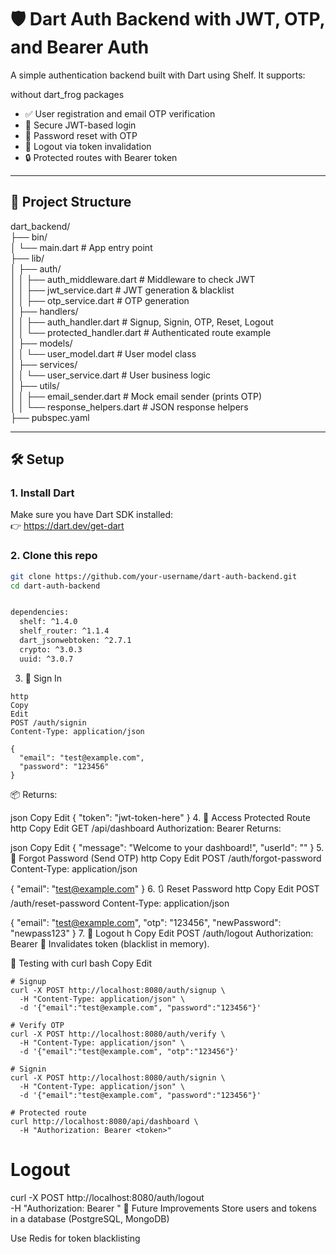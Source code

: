 # 🛡️ Dart Auth Backend with JWT, OTP, and Bearer Auth

A simple authentication backend built with Dart using Shelf. It supports:

 without dart_frog packages

- ✅ User registration and email OTP verification
- 🔐 Secure JWT-based login
- 🔁 Password reset with OTP
- 🚪 Logout via token invalidation
- 🔒 Protected routes with Bearer token

---

## 📁 Project Structure


dart_backend/  
├── bin/  
│ └── main.dart # App entry point  
├── lib/  
│ ├── auth/  
│ │ ├── auth_middleware.dart # Middleware to check JWT  
│ │ ├── jwt_service.dart # JWT generation & blacklist  
│ │ ├── otp_service.dart # OTP generation  
│ ├── handlers/  
│ │ ├── auth_handler.dart # Signup, Signin, OTP, Reset, Logout  
│ │ └── protected_handler.dart # Authenticated route example  
│ ├── models/  
│ │ └── user_model.dart # User model class  
│ ├── services/  
│ │ └── user_service.dart # User business logic  
│ ├── utils/  
│ │ ├── email_sender.dart # Mock email sender (prints OTP)  
│ │ └── response_helpers.dart # JSON response helpers  
├── pubspec.yaml  


---

## 🛠️ Setup

### 1. Install Dart

Make sure you have Dart SDK installed:  
👉 https://dart.dev/get-dart

### 2. Clone this repo

```bash
git clone https://github.com/your-username/dart-auth-backend.git
cd dart-auth-backend


dependencies:
  shelf: ^1.4.0
  shelf_router: ^1.1.4
  dart_jsonwebtoken: ^2.7.1
  crypto: ^3.0.3
  uuid: ^3.0.7
```

3. 🔑 Sign In
```
http
Copy
Edit
POST /auth/signin
Content-Type: application/json
```
```
{
  "email": "test@example.com",
  "password": "123456"
}  
```  
📦 Returns:

json
Copy
Edit
{ "token": "jwt-token-here" }
4. 🔐 Access Protected Route
http
Copy
Edit
GET /api/dashboard
Authorization: Bearer <jwt-token>
Returns:

json
Copy
Edit
{
  "message": "Welcome to your dashboard!",
  "userId": "<user-id>"
}
5. 🔁 Forgot Password (Send OTP)
http
Copy
Edit
POST /auth/forgot-password
Content-Type: application/json

{
  "email": "test@example.com"
}
6. 🔃 Reset Password
http
Copy
Edit
POST /auth/reset-password
Content-Type: application/json

{
  "email": "test@example.com",
  "otp": "123456",
  "newPassword": "newpass123"
}
7. 🚪 Logout
h
Copy
Edit
POST /auth/logout
Authorization: Bearer <jwt-token>
🧼 Invalidates token (blacklist in memory).

🧪 Testing with curl
bash
Copy
Edit
```
# Signup
curl -X POST http://localhost:8080/auth/signup \
  -H "Content-Type: application/json" \
  -d '{"email":"test@example.com", "password":"123456"}'

# Verify OTP
curl -X POST http://localhost:8080/auth/verify \
  -H "Content-Type: application/json" \
  -d '{"email":"test@example.com", "otp":"123456"}'

# Signin
curl -X POST http://localhost:8080/auth/signin \
  -H "Content-Type: application/json" \
  -d '{"email":"test@example.com", "password":"123456"}'

# Protected route
curl http://localhost:8080/api/dashboard \
  -H "Authorization: Bearer <token>"
``` 
# Logout
curl -X POST http://localhost:8080/auth/logout \
  -H "Authorization: Bearer <token>"
🚀 Future Improvements
Store users and tokens in a database (PostgreSQL, MongoDB)

Use Redis for token blacklisting